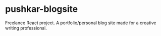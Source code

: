 # pushkar-blogsite
Freelance React project. A portfolio/personal blog site made for a creative writing professional. 
